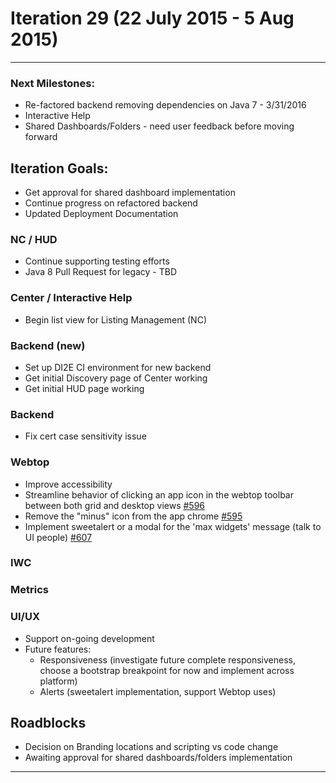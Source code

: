 # Iteration 29 (22 July 2015 - 5 Aug 2015)

*** 
### Next Milestones:
* Re-factored backend removing dependencies on Java 7 - 3/31/2016
* Interactive Help
* Shared Dashboards/Folders - need user feedback before moving forward


## Iteration Goals:
* Get approval for shared dashboard implementation
* Continue progress on refactored backend
* Updated Deployment Documentation

### NC / HUD
* Continue supporting testing efforts
* Java 8 Pull Request for legacy - TBD

### Center / Interactive Help
* Begin list view for Listing Management (NC)

### Backend (new)
* Set up DI2E CI environment for new backend
* Get initial Discovery page of Center working
* Get initial HUD page working

### Backend
* Fix cert case sensitivity issue

### Webtop
* Improve accessibility
* Streamline behavior of clicking an app icon in the webtop toolbar between both grid and desktop views [#596](http://github.com/ozone-development/ozp-webtop/issues/596)
* Remove the "minus" icon from the app chrome [#595](http://github.com/ozone-development/ozp-webtop/issues/595) 
* Implement sweetalert or a modal for the 'max widgets' message (talk to UI people) [#607](http://github.com/ozone-development/ozp-webtop/issues/607) 

### IWC

### Metrics


### UI/UX
* Support on-going development
* Future features:
  * Responsiveness (investigate future complete responsiveness, choose a bootstrap breakpoint for now and implement across platform)
  * Alerts (sweetalert implementation, support Webtop uses)

## Roadblocks
* Decision on Branding locations and scripting vs code change
* Awaiting approval for shared dashboards/folders implementation

***